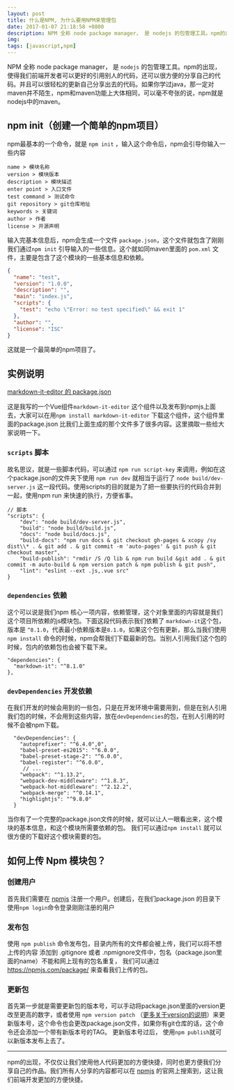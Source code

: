 ```yaml
---
layout: post
title: 什么是NPM, 为什么要用NPM来管理包
date: 2017-01-07 21:18:58 +0800
description: NPM 全称 node package manager， 是 nodejs 的包管理工具。npm的出现，使得我们前端开发者可以更好的引用别人的代码，还可以很方便的分享自己的代码。并且可以很轻松的更新自己分享出去的代码。如果你学过java，那一定对maven并不陌生，npm和maven功能上大体相同，可以毫不夸张的说，npm就是nodejs中的maven。  npm init（创建一个简单的npm项目）  npm最基本的一个命令，就是 npm init ，输入这个命令后，npm会引导你输入一些内容  name > 模块名称 version > 模块版本 description > 模块描述 en
img:
tags: [javascript,npm]
---
```


NPM 全称 node package manager， 是 `nodejs` 的包管理工具。npm的出现，使得我们前端开发者可以更好的引用别人的代码，还可以很方便的分享自己的代码。并且可以很轻松的更新自己分享出去的代码。如果你学过java，那一定对maven并不陌生，npm和maven功能上大体相同，可以毫不夸张的说，npm就是nodejs中的maven。

## npm init（创建一个简单的npm项目）
npm最基本的一个命令，就是 `npm init` ，输入这个命令后，npm会引导你输入一些内容
```
name > 模块名称
version > 模块版本
description > 模块描述
enter point > 入口文件
test command > 测试命令
git repository > git仓库地址
keywords > 关键词
author > 作者
license > 开源声明
```
输入完基本信息后，npm会生成一个文件 `package.json`，这个文件就包含了刚刚我们通过`npm init` 引导输入的一些信息。这个就如同maven里面的 `pom.xml` 文件，主要是包含了这个模块的一些基本信息和依赖。
```json
{
  "name": "test",
  "version": "1.0.0",
  "description": "",
  "main": "index.js",
  "scripts": {
    "test": "echo \"Error: no test specified\" && exit 1"
  },
  "author": "",
  "license": "ISC"
}
```
这就是一个最简单的npm项目了。

## 实例说明
[markdown-it-editor 的 package.json](https://github.com/k55k32/markdown-it-editor/blob/master/package.json)

这是我写的一个Vue组件`markdown-it-editor` 这个组件以及发布到npmjs上面去，大家可以在用`npm install markdown-it-editor` 下载这个组件，这个组件里面的package.json 比我们上面生成的那个文件多了很多内容。这里摘取一些给大家说明一下。

### `scripts` 脚本
故名思议，就是一些脚本代码，可以通过 `npm run script-key` 来调用，例如在这个package.json的文件夹下使用 `npm run dev` 就相当于运行了 `node build/dev-server.js` 这一段代码。使用scripts的目的就是为了把一些要执行的代码合并到一起，使用npm run 来快速的执行，方便省事。
```
// 脚本
"scripts": {
    "dev": "node build/dev-server.js",
    "build": "node build/build.js",
    "docs": "node build/docs.js",
    "build-docs": "npm run docs & git checkout gh-pages & xcopy /sy dist\\* . & git add . & git commit -m 'auto-pages' & git push & git checkout master",
    "build-publish": "rmdir /S /Q lib & npm run build &git add . & git commit -m auto-build & npm version patch & npm publish & git push",
    "lint": "eslint --ext .js,.vue src"
}
```
### `dependencies` 依赖
这个可以说是我们npm 核心一项内容，依赖管理，这个对象里面的内容就是我们这个项目所依赖的js模块包。下面这段代码表示我们依赖了 `markdown-it`这个包，版本是 `^8.1.0`，代表最小依赖版本是`8.1.0`，如果这个包有更新，那么当我们使用`npm install` 命令的时候，npm会帮我们下载最新的包。当别人引用我们这个包的时候，包内的依赖包也会被下载下来。
  ```
"dependencies": {
    "markdown-it": "^8.1.0"
  },
```

### `devDependencies` 开发依赖
在我们开发的时候会用到的一些包，只是在开发环境中需要用到，但是在别人引用我们包的时候，不会用到这些内容，放在`devDependencies`的包，在别人引用的时候不会被npm下载。
```
  "devDependencies": {
    "autoprefixer": "^6.4.0",0",
    "babel-preset-es2015": "^6.0.0",
    "babel-preset-stage-2": "^6.0.0",
    "babel-register": "^6.0.0",
     // ...
    "webpack": "^1.13.2",
    "webpack-dev-middleware": "^1.8.3",
    "webpack-hot-middleware": "^2.12.2",
    "webpack-merge": "^0.14.1",
    "highlightjs": "^9.8.0"
  }
```

当你有了一个完整的package.json文件的时候，就可以让人一眼看出来，这个模块的基本信息，和这个模块所需要依赖的包。 我们可以通过`npm install` 就可以很方便的下载好这个模块需要的包。
## 如何上传 Npm 模块包？
### 创建用户
首先我们需要在 [npmjs](https://www.npmjs.com/) 注册一个用户。创建后，在我们package.json 的目录下使用`npm login`命令登录刚刚注册的用户

### 发布包
使用 `npm publish` 命令发布包，目录内所有的文件都会被上传，我们可以将不想上传的内容 添加到 .gitignore 或者 .npmignore文件中，包名（package.json里面的name）不能和网上现有的包名重复， 我们可以通过 https://npmjs.com/package/<package-name> 来查看我们上传的包。

### 更新包
首先第一步就是需要更新包的版本号，可以手动将package.json里面的version更改至更高的数字，或者使用 `npm version patch` （[更多关于version的说明](https://docs.npmjs.com/cli/version)）来更新版本号，这个命令也会更改package.json文件，如果你有git仓库的话，这个命令还会添加一个带有新版本号的TAG。
更新版本号过后， 使用`npm publish`就可以新版本发布上去了。

---
npm的出现，不仅仅让我们使用他人代码更加的方便快捷，同时也更方便我们分享自己的作品。我们所有人分享的内容都可以在 [npmjs](https://npmjs.com) 的官网上搜索到，这让我们前端开发更加的方便快捷。